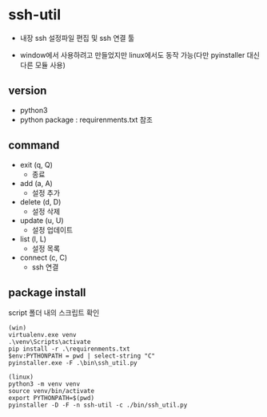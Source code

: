 # ssh-util

* 내장 ssh 설정파일 편집 및 ssh 연결 툴 

* window에서 사용하려고 만들었지만 linux에서도 동작 가능(다만 pyinstaller 대신 다른 모듈 사용)



## version

* python3
* python package : requirenments.txt 참조



## command

* exit (q, Q)
  * 종료
* add (a, A)
  * 설정 추가
* delete (d, D)
  * 설정 삭제
* update (u, U)
  * 설정 업데이트
* list (l, L)
  * 설정 목록
* connect (c, C)
  * ssh 연결



## package install

script 폴더 내의 스크립트 확인

``` 
(win)
virtualenv.exe venv
.\venv\Scripts\activate
pip install -r .\requirenments.txt
$env:PYTHONPATH = pwd | select-string "C"
pyinstaller.exe -F .\bin\ssh_util.py

(linux)
python3 -m venv venv
source venv/bin/activate
export PYTHONPATH=$(pwd)
pyinstaller -D -F -n ssh-util -c ./bin/ssh_util.py
```



